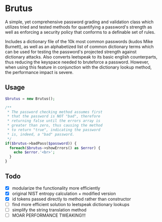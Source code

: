 Brutus
======

A simple, yet comprehensive password grading and validation class which utilizes tried and tested methods for quantifying a password's strength as well as enforcing a security policy that conforms to a definable set of rules.

Includes a dictionary file of the 10k most common passwords (kudos Mike Burnett), as well as an alphabetized list of common dictionary terms which can be used for testing the password's projected strength against dictionary attacks. Also converts leetspeak to its basic english counterparts, thus reducing the keyspace needed to bruteforce a password. However, when using this feature in conjunction with the dictionary lookup method, the performance impact is severe.

Usage
-----
```php
$brutus = new Brutus();

/**
 * The password checking method assumes first
 * that the password is NOT "bad", therefore
 * returning false until the errors array is
 * greater than zero, thus causing the method
 * to return "true", indicating the password
 * is, indeed, a "bad" password.
 */
if($brutus->badPass($password)) {
  foreach($brutus->showErrors() as $error) {
    echo $error.'<br>';
  }
}
```

Todo
-----
- [x] modularize the functionality more efficiently
- [x] original NIST entropy calculation + modified version
- [x] id tokens passed directly to method rather than constructor
- [ ] find more efficient solution to leetspeak dictionary lookups
- [ ] simplify the string translation method
- [ ] MOAR PERFORMANCE TWEAKING!!!
